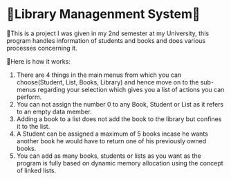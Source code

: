 # 🔵Library Managenment System🔵
🔸This is a project I was given in my 2nd semester at my University, this program handles information of students and books and does various processes concerning it.

🔹Here is how it works:
1) There are 4 things in the main menus from which you can choose(Student, List, Books, Library) and hence move on to the sub-menus regarding your selection which gives you a list of actions you can perform.
2) You can not assign the number 0 to any Book, Student or List as it refers to an empty data member.
3) Adding a book to a list does not add the book to the library but confines it to the list.
4) A Student can be assigned a maximum of 5 books incase he wants another book he would have to return one of his previously owned books.
5) You can add as many books, students or lists as you want as the program is fully based on dynamic memory allocation using the concept of linked lists. 
